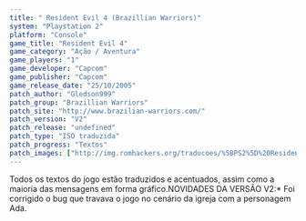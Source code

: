 ```yaml
---
title: " Resident Evil 4 (Brazillian Warriors)"
system: "Playstation 2"
platform: "Console"
game_title: "Resident Evil 4"
game_category: "Ação / Aventura"
game_players: "1"
game_developer: "Capcom"
game_publisher: "Capcom"
game_release_date: "25/10/2005"
patch_author: "Gledson999"
patch_group: "Brazillian Warriors"
patch_site: "http://www.brazilian-warriors.com/"
patch_version: "V2"
patch_release: "undefined"
patch_type: "ISO traduzida"
patch_progress: "Textos"
patch_images: ["http://img.romhackers.org/traducoes/%5BPS2%5D%20Resident%20Evil%204%20-%20Brazillian%20Warriors%20-%201.jpg","http://img.romhackers.org/traducoes/%5BPS2%5D%20Resident%20Evil%204%20-%20Brazillian%20Warriors%20-%202.jpg","http://img.romhackers.org/traducoes/%5BPS2%5D%20Resident%20Evil%204%20-%20Brazillian%20Warriors%20-%203.jpg"]
---
```

Todos os textos do jogo estão traduzidos e acentuados, assim como a maioria das mensagens em forma gráfico.NOVIDADES DA VERSÃO V2:* Foi corrigido o bug que travava o jogo no cenário da igreja com a personagem Ada.